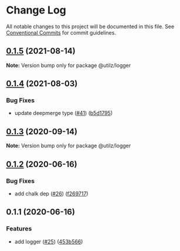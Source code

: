 # Change Log

All notable changes to this project will be documented in this file.
See [Conventional Commits](https://conventionalcommits.org) for commit guidelines.

## [0.1.5](https://github.com/devdigital/utilz/compare/@utilz/logger@0.1.4...@utilz/logger@0.1.5) (2021-08-14)

**Note:** Version bump only for package @utilz/logger





## [0.1.4](https://github.com/devdigital/utilz/compare/@utilz/logger@0.1.3...@utilz/logger@0.1.4) (2021-08-03)


### Bug Fixes

* update deepmerge type ([#41](https://github.com/devdigital/utilz/issues/41)) ([b5d1795](https://github.com/devdigital/utilz/commit/b5d1795426f8a640122946683bb057a9bf208c11))





## [0.1.3](https://github.com/devdigital/utilz/compare/@utilz/logger@0.1.2...@utilz/logger@0.1.3) (2020-09-14)

**Note:** Version bump only for package @utilz/logger





## [0.1.2](https://github.com/devdigital/utilz/compare/@utilz/logger@0.1.1...@utilz/logger@0.1.2) (2020-06-16)


### Bug Fixes

* add chalk dep ([#26](https://github.com/devdigital/utilz/issues/26)) ([f269717](https://github.com/devdigital/utilz/commit/f269717fd772369d2827d1eb49a16e0383b7e764))





## 0.1.1 (2020-06-16)


### Features

* add logger ([#25](https://github.com/devdigital/utilz/issues/25)) ([453b566](https://github.com/devdigital/utilz/commit/453b566de42a5737adbc15214a01ccaa09b85488))
